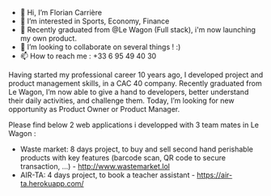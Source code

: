 - 👋 Hi, I’m Florian Carrière
- 👀 I’m interested in Sports, Economy, Finance
- 🌱 Recently graduated from @Le Wagon (Full stack), i'm now launching my own product.
- 💞️ I’m looking to collaborate on several things ! :)
- 📫 How to reach me : +33 6 95 49 40 30

Having started my professional career 10 years ago, I developed project and product management skills, in a CAC 40 company. Recently graduated from Le Wagon, I’m now able to give a hand to developers, better understand their daily activities, and challenge them. Today, I’m looking for new opportunity as Product Owner or Product Manager.

Please find below 2 web applications i developped with 3 team mates in Le Wagon :
- Waste market: 8 days project, to buy and sell second hand perishable products with key features (barcode scan, QR code to secure transaction, ...) - http://www.wastemarket.lol
- AIR-TA: 4 days project, to book a teacher assistant - https://air-ta.herokuapp.com/ 


